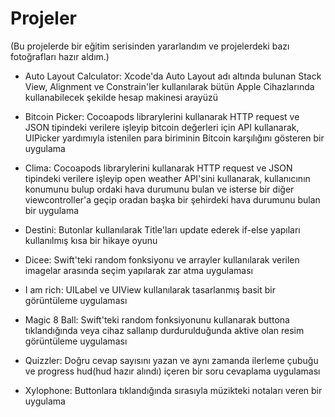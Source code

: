# Projeler 

(Bu projelerde bir eğitim serisinden yararlandım ve projelerdeki bazı fotoğrafları hazır aldım.)

- Auto Layout Calculator: Xcode'da Auto Layout adı altında bulunan Stack View, Alignment ve Constrain'ler kullanılarak bütün Apple Cihazlarında kullanabilecek şekilde hesap makinesi arayüzü 

- Bitcoin Picker: Cocoapods librarylerini kullanarak HTTP request ve JSON tipindeki verilere işleyip bitcoin değerleri için API kullanarak, UIPicker yardımıyla istenilen para biriminin Bitcoin karşılığını gösteren bir uygulama

- Clima: Cocoapods librarylerini kullanarak HTTP request ve JSON tipindeki verilere işleyip open weather API'sini kullanarak, kullanıcının konumunu bulup ordaki hava durumunu bulan ve isterse bir diğer viewcontroller'a geçip oradan başka bir şehirdeki hava durumunu bulan bir uygulama


- Destini: Butonlar kullanılarak Title'ları update ederek if-else yapıları kullanılmış kısa bir hikaye oyunu


- Dicee: Swift'teki random fonksiyonu ve arrayler kullanılarak verilen imagelar arasında seçim yapılarak zar atma uygulaması


- I am rich: UILabel ve UIView kullanılarak tasarlanmış basit bir görüntüleme uygulaması


- Magic 8 Ball: Swift'teki random fonksiyonunu kullanarak buttona tıklandığında veya cihaz sallanıp durdurulduğunda aktive olan resim görüntüleme uygulaması

- Quizzler: Doğru cevap sayısını yazan ve aynı zamanda ilerleme çubuğu ve progress hud(hud hazır alındı) içeren bir soru cevaplama uygulaması


- Xylophone: Buttonlara tıklandığında sırasıyla müzikteki notaları veren bir uygulama
